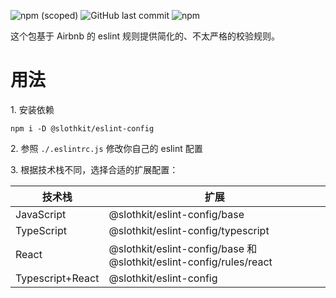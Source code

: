 ![npm (scoped)](https://img.shields.io/npm/v/@slothkit/eslint-config)
![GitHub last commit](https://img.shields.io/github/last-commit/slothkit/eslint-config)
![npm](https://img.shields.io/npm/dt/@slothkit/eslint-config)

这个包基于 Airbnb 的 eslint 规则提供简化的、不太严格的校验规则。

# 用法
1\. 安装依赖

```
npm i -D @slothkit/eslint-config
```

2\. 参照 `./.eslintrc.js` 修改你自己的 eslint 配置

3\. 根据技术栈不同，选择合适的扩展配置：

|技术栈|扩展|
|-|-|
|JavaScript|@slothkit/eslint-config/base|
|TypeScript|@slothkit/eslint-config/typescript|
|React|@slothkit/eslint-config/base 和 @slothkit/eslint-config/rules/react|
|Typescript+React|@slothkit/eslint-config|